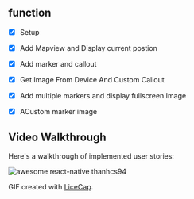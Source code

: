 ## function

- [x] Setup
- [x] Add Mapview and Display current postion
- [x] Add marker and callout
- [x] Get Image From Device And Custom Callout
- [x] Add multiple markers and display fullscreen Image
- [x] ACustom marker image


## Video Walkthrough

Here's a walkthrough of implemented user stories:

<img src='https://github.com/thanhcs94/reactnative-mapview/blob/master/resource/thanhcs94_reactnative_mapview.gif' title='awesome react-native thanhcs94' width='' alt='awesome react-native thanhcs94' />

GIF created with [LiceCap](http://www.cockos.com/licecap/).
